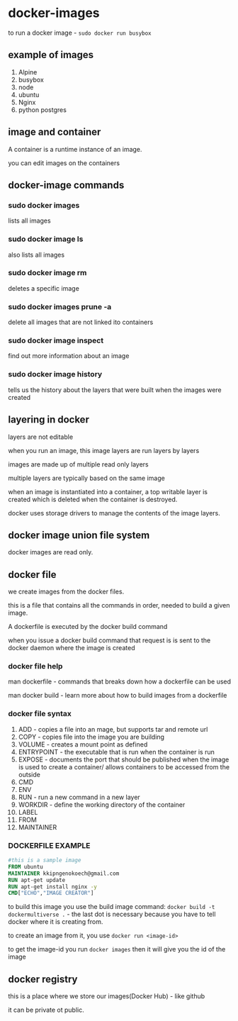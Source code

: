 # docker-images

to run a docker image - `sudo docker run busybox`

## example of images

1. Alpine
2. busybox
3. node
4. ubuntu
5. Nginx
6. python postgres

## image and container

A container is a runtime instance of an image.

you can edit images on the containers

## docker-image commands

### sudo docker images

lists all images

### sudo docker image ls

also lists all images

### sudo docker image rm <image-id>

deletes a specific image

### sudo docker images prune -a

delete all images that are not linked ito containers

### sudo docker image inspect <image-id>

find out more information about an image

### sudo docker image history <image-id>

tells us the history about the layers that were built when the images were created

## layering in docker

layers are not editable

when you run an image, this image layers are run layers by layers

images are made up of multiple read only layers

multiple layers are typically based on the same image

when an image is instantiated into a container, a top writable layer is created which is deleted when the container is destroyed.

docker uses storage drivers to manage the contents of the image layers.

## docker image union file system

docker images are read only.

## docker file

we create images from the docker files.

this is a file that contains all the commands in order, needed to build a given image.

A dockerfile is executed by the docker build command

when you issue a docker build command that request is is sent to the docker daemon where the image is created

### docker file help

man dockerfile - commands that breaks down how a dockerfile can be used

man docker build - learn more about how to build images from a dockerfile

### docker file syntax

1. ADD - copies a file into an mage, but supports tar and remote url
2. COPY -  copies file into the image you are building
3. VOLUME -  creates a mount point as defined
4. ENTRYPOINT - the executable that is run when the container is run
5. EXPOSE -  documents the port that should be published when the image is used to create a container/ allows containers to be accessed from the outside
6. CMD
7. ENV
8. RUN - run a new command in a new layer
9. WORKDIR - define the working directory of the container
10. LABEL
11. FROM
12. MAINTAINER

### DOCKERFILE EXAMPLE

```dockerfile
#this is a sample image
FROM ubuntu
MAINTAINER kkipngenokoech@gmail.com
RUN apt-get update
RUN apt-get install nginx -y
CMD["ECHO","IMAGE CREATOR"]
```

to build this image you use the build image command: `docker build -t dockermultiverse .` - the last dot is necessary because you have to tell docker where it is creating from.

to create an image from it, you use `docker run <image-id>`

to get the image-id you run `docker images` then it will give you the id of the image

## docker registry

this is a place where we store our images(Docker Hub) - like github

it can be private ot public.
